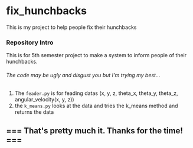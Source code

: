 # fix_hunchbacks
This is my project to help people fix their hunchbacks

### Repository Intro
This is for 5th semester project to make a system to inform people of their hunchbacks.  
###### The code may be ugly and disgust you but I'm trying my best...
1. The ```feader.py``` is for feading datas (x, y, z, theta_x, theta_y, theta_z, angular_velocity(x, y, z))  
2. the ```k_means.py``` looks at the data and tries the k_means method and returns the data

## === That's pretty much it. Thanks for the time! ===
